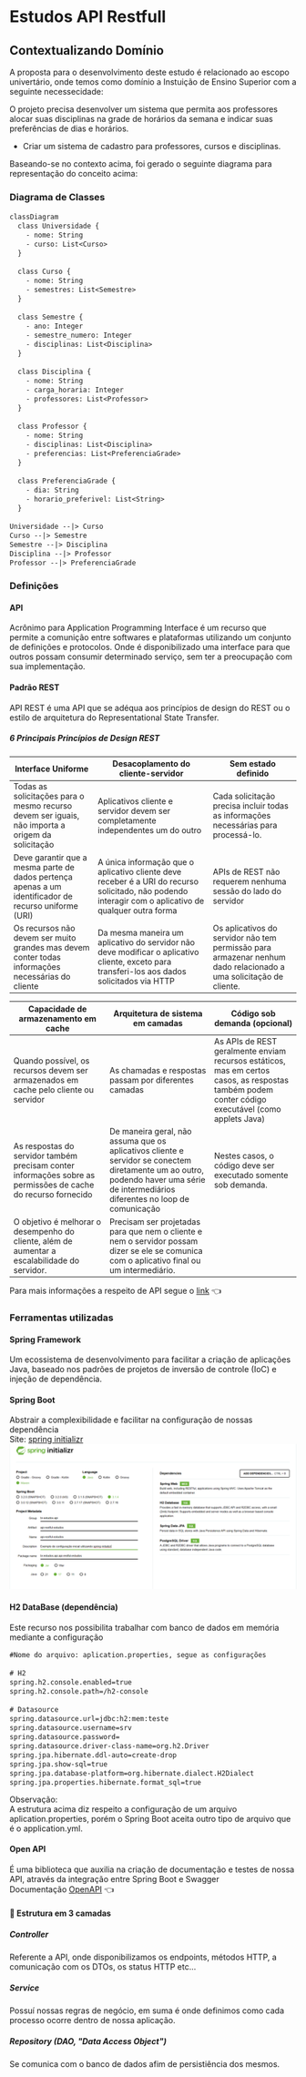 # Estudos API Restfull
## Contextualizando Domínio
A proposta para o desenvolvimento deste estudo é relacionado ao escopo univertário,
onde temos como domínio a Instuição de Ensino Superior com a seguinte necessecidade:

O projeto precisa desenvolver um sistema que permita aos professores alocar suas
disciplinas na grade de horários da semana e indicar suas preferências de dias e horários.

-  Criar um sistema de cadastro para professores, cursos e disciplinas.

Baseando-se no contexto acima, foi gerado o seguinte diagrama para representação do conceito acima:
### Diagrama de Classes

```mermaid
classDiagram
  class Universidade {
    - nome: String
    - curso: List<Curso>
  }

  class Curso {
    - nome: String
    - semestres: List<Semestre>
  }

  class Semestre {
    - ano: Integer
    - semestre_numero: Integer
    - disciplinas: List<Disciplina>
  }

  class Disciplina {
    - nome: String
    - carga_horaria: Integer
    - professores: List<Professor>
  }

  class Professor {
    - nome: String
    - disciplinas: List<Disciplina>
    - preferencias: List<PreferenciaGrade>
  }

  class PreferenciaGrade {
    - dia: String
    - horario_preferivel: List<String>
  }

Universidade --|> Curso
Curso --|> Semestre
Semestre --|> Disciplina
Disciplina --|> Professor
Professor --|> PreferenciaGrade

```

### Definições
#### API
Acrônimo para Application Programming Interface é um recurso que permite a comunição entre softwares e plataformas utilizando um conjunto de definições e protocolos.
Onde é disponibilizado uma interface para que outros possam consumir determinado serviço, sem ter a preocupação com sua implementação.

#### Padrão REST
API REST é uma API que se adéqua aos princípios de design do REST ou o estilo de arquitetura do Representational State Transfer.

##### 6 Principais Princípios de Design REST

| Interface Uniforme                                                                                    | Desacoplamento do cliente-servidor                                                                                                                     | Sem estado definido                                                                 |
|-------------------------------------------------------------------------------------------------------|--------------------------------------------------------------------------------------------------------------------------------------------------------|-------------------------------------------------------------------------------------|
| Todas as solicitações para o mesmo recurso devem ser iguais, não importa a origem da solicitação<br/> | Aplicativos cliente e servidor devem ser completamente independentes um do outro                                                                       | Cada solicitação precisa incluir todas as informações necessárias para processá-lo. |
| Deve garantir que a mesma parte de dados pertença apenas a um identificador de recurso uniforme (URI) | A única informação que o aplicativo cliente deve receber é a URI do recurso solicitado, não podendo interagir com o aplicativo de qualquer outra forma | APIs de REST não requerem nenhuma sessão do lado do servidor                                                                                    |
| Os recursos não devem ser muito grandes mas devem conter todas informações necessárias do cliente     | Da mesma maneira um aplicativo do servidor não deve modificar o aplicativo cliente, exceto para transferi-los aos dados solicitados via HTTP           | Os aplicativos do servidor não tem permissão para armazenar nenhum dado relacionado a uma solicitação de cliente.|

|Capacidade de armazenamento em cache| Arquitetura de sistema em camadas                                                                                                                                                   | Código sob demanda (opcional)                                                                                                                    |
|-|-------------------------------------------------------------------------------------------------------------------------------------------------------------------------------------|--------------------------------------------------------------------------------------------------------------------------------------------------|
| Quando possível, os recursos devem ser armazenados em cache pelo cliente ou servidor| As chamadas e respostas passam por diferentes camadas     | As APIs de REST geralmente enviam recursos estáticos, mas em certos casos, as respostas também podem conter código executável (como applets Java) |                                                                                                                        
| As respostas do servidor também precisam conter informações sobre as permissões de cache do recurso fornecido| De maneira geral, não assuma que os aplicativos cliente e servidor se conectem diretamente um ao outro, podendo haver uma série de intermediários diferentes no loop de comunicação | Nestes casos, o código deve ser executado somente sob demanda.                                                                                   |
| O objetivo é melhorar o desempenho do cliente, além de aumentar a escalabilidade do servidor.| Precisam ser projetadas para que nem o cliente e nem o servidor possam dizer se ele se comunica com o aplicativo final ou um intermediário.                                         |                                                                                                                                                  |

Para mais informações a respeito de API segue o [link](https://www.ibm.com/br-pt/topics/rest-apis#:~:text=O%20%C3%BAnico%20requisito%20%C3%A9%20que%20eles%20devem%20alinhar,camadas.%20...%206%20C%C3%B3digo%20sob%20demanda%20%28opcional%29.%20) 👈
### Ferramentas utilizadas
#### Spring Framework
Um ecossistema de desenvolvimento para facilitar a criação de aplicações Java, baseado nos padrões de projetos de inversão de controle (IoC) e injeção de dependência.<br>
#### Spring Boot
Abstrair a complexibilidade e facilitar na configuração de nossas dependência<br>
Site: [spring initializr](https://start.spring.io/)
![img_1.png](img_1.png)
#### H2 DataBase (dependência)
Este recurso nos possibilita trabalhar com banco de dados em memória mediante a configuração<br>


````
#Nome do arquivo: aplication.properties, segue as configurações

# H2
spring.h2.console.enabled=true 
spring.h2.console.path=/h2-console

# Datasource
spring.datasource.url=jdbc:h2:mem:teste
spring.datasource.username=srv
spring.datasource.password=
spring.datasource.driver-class-name=org.h2.Driver
spring.jpa.hibernate.ddl-auto=create-drop
spring.jpa.show-sql=true
spring.jpa.database-platform=org.hibernate.dialect.H2Dialect
spring.jpa.properties.hibernate.format_sql=true
````
Observação:<br>
A estrutura acima diz respeito a configuração de um arquivo aplication.properties, porém o Spring Boot aceita outro tipo de arquivo que é o application.yml.

#### Open API
É uma biblioteca que auxilia na criação de documentação e testes de nossa API, através da  integração entre Spring Boot e Swagger<br>
Documentação [OpenAPI](https://github.com/springdoc/springdoc-openapi) 👈

#### 📙 Estrutura em 3 camadas

##### Controller 
Referente a API, onde disponibilizamos os endpoints, métodos HTTP, a comunicação com os DTOs, os status HTTP etc...

##### Service
Possuí nossas  regras de negócio, em suma é onde definimos como cada processo ocorre dentro de nossa aplicação.

##### Repository (DAO, "Data Access Object")
Se comunica com o banco de dados afim de persistiência dos mesmos.




